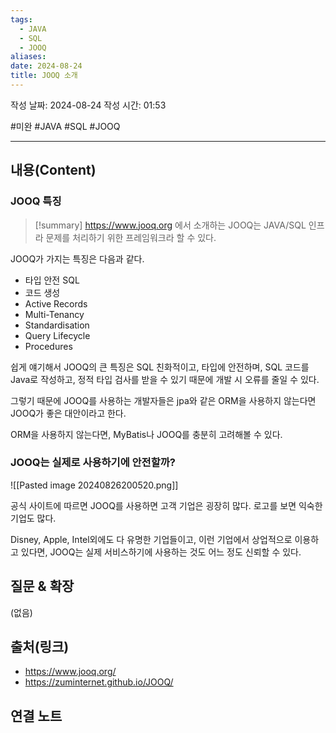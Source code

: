 ```yaml
---
tags:
  - JAVA
  - SQL
  - JOOQ
aliases: 
date: 2024-08-24
title: JOOQ 소개
---
```

작성 날짜: 2024-08-24
작성 시간: 01:53

#미완 #JAVA #SQL #JOOQ 

----
## 내용(Content)

### JOOQ 특징

>[!summary]
>https://www.jooq.org 에서 소개하는 JOOQ는 JAVA/SQL 인프라 문제를 처리하기 위한 프레임워크라 할 수 있다.
>

JOOQ가 가지는 특징은 다음과 같다.

- 타입 안전 SQL
- 코드 생성
- Active Records
- Multi-Tenancy
- Standardisation
- Query Lifecycle
- Procedures

쉽게 얘기해서 JOOQ의 큰 특징은 SQL 친화적이고, 타입에 안전하며, SQL 코드를 Java로 작성하고, 정적 타입 검사를 받을 수 있기 때문에 개발 시 오류를 줄일 수 있다.

그렇기 때문에 JOOQ를 사용하는 개발자들은 jpa와 같은 ORM을 사용하지 않는다면 JOOQ가 좋은 대안이라고 한다.

ORM을 사용하지 않는다면, MyBatis나 JOOQ를 충분히 고려해볼 수 있다.

### JOOQ는 실제로 사용하기에 안전할까?

![[Pasted image 20240826200520.png]]

공식 사이트에 따르면 JOOQ를 사용하면 고객 기업은 굉장히 많다. 로고를 보면 익숙한 기업도 많다.

Disney, Apple, Intel외에도 다 유명한 기업들이고, 이런 기업에서 상업적으로 이용하고 있다면, JOOQ는 실제 서비스하기에 사용하는 것도 어느 정도 신뢰할 수 있다.
## 질문 & 확장

(없음)

## 출처(링크)

- https://www.jooq.org/
- https://zuminternet.github.io/JOOQ/
## 연결 노트

